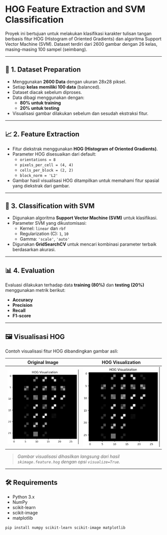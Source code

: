 # HOG Feature Extraction and SVM Classification

Proyek ini bertujuan untuk melakukan klasifikasi karakter tulisan tangan berbasis fitur HOG (Histogram of Oriented Gradients) dan algoritma Support Vector Machine (SVM). Dataset terdiri dari 2600 gambar dengan 26 kelas, masing-masing 100 sampel (seimbang).

---

## 📂 1. Dataset Preparation

- Menggunakan **2600 Data** dengan ukuran 28x28 piksel.
- Setiap **kelas memiliki 100 data** (balanced).
- Dataset diacak sebelum diproses.
- Data dibagi menggunakan dengan:
  - **80% untuk training**
  - **20% untuk testing**
- Visualisasi gambar dilakukan sebelum dan sesudah ekstraksi fitur.

---

## 📈 2. Feature Extraction

- Fitur diekstrak menggunakan **HOG (Histogram of Oriented Gradients)**.
- Parameter HOG disesuaikan dari default:
  - `orientations = 8`
  - `pixels_per_cell = (4, 4)`
  - `cells_per_block = (2, 2)`
  - `block_norm = 'L2'`
- Gambar hasil visualisasi HOG ditampilkan untuk memahami fitur spasial yang diekstrak dari gambar.

---

## 🤖 3. Classification with SVM

- Digunakan algoritma **Support Vector Machine (SVM)** untuk klasifikasi.
- Parameter SVM yang dikustomisasi:
  - Kernel: `linear` dan `rbf`
  - Regularization (C): `1`, `10`
  - Gamma: `'scale'`, `'auto'`
- Digunakan **GridSearchCV** untuk mencari kombinasi parameter terbaik berdasarkan akurasi.

---

## 📊 4. Evaluation

Evaluasi dilakukan terhadap data **training (80%)** dan **testing (20%)** menggunakan metrik berikut:

- **Accuracy**
- **Precision**
- **Recall**
- **F1-score**

---

## 🖼️ Visualisasi HOG

Contoh visualisasi fitur HOG dibandingkan gambar asli:

| Original Image | HOG Visualization |
|----------------|-------------------|
| ![original](HOG.png) | ![hog](HOG.png) |

> *Gambar visualisasi dihasilkan langsung dari hasil `skimage.feature.hog` dengan opsi `visualize=True`.*

---

## 🛠️ Requirements

- Python 3.x
- NumPy
- scikit-learn
- scikit-image
- matplotlib

```bash
pip install numpy scikit-learn scikit-image matplotlib
